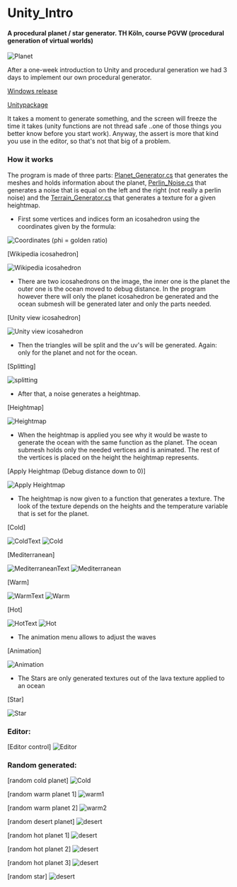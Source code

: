 # Unity_Intro
#### A procedural planet / star generator. TH Köln, course PGVW (procedural generation of virtual worlds)
![Planet](https://github.com/Nice2Bee/Unity_Intro/blob/technique/technique/planet.gif)

After a one-week introduction to Unity and procedural generation we had 3 days to implement our own procedural generator.

[Windows release](https://github.com/Nice2Bee/Unity_Intro/releases/tag/v1.0)

[Unitypackage](https://1drv.ms/u/s!AtwaZYMhkRKBgrVukFEmZnbW5iU0Sg)

It takes a moment to generate something, and the screen will freeze the time it takes (unity functions are not thread safe ..one of those things you better know before you start work). Anyway, the assert is more that kind you use in the editor, so that's not that big of a problem.

### How it works

The program is made of three parts: [Planet_Generator.cs](https://github.com/Nice2Bee/Unity_Intro/blob/master/Planet%20Gen/Assets/Planet%20Generator/Planet%20Gen/Planet_Generator.cs) that generates the meshes and holds information about the planet, [Perlin_Noise.cs](https://github.com/Nice2Bee/Unity_Intro/blob/master/Planet%20Gen/Assets/Planet%20Generator/Perlin%20Noise/Perlin_Noise.cs) that generates a noise that is equal on the left and the right (not really a perlin noise) and the [Terrain_Generator.cs](https://github.com/Nice2Bee/Unity_Intro/blob/master/Planet%20Gen/Assets/Planet%20Generator/Planet%20Gen/Terrain_Generator.cs) that generates a texture for a given heightmap. 

- First some vertices and indices form an icosahedron using the coordinates given by the formula:

![Coordinates](https://github.com/Nice2Bee/Unity_Intro/blob/technique/technique/Icosahedron%20coordinates.PNG)
(phi = golden ratio)

\[Wikipedia icosahedron]

![Wikipedia icosahedron](https://upload.wikimedia.org/wikipedia/commons/thumb/9/9c/Icosahedron-golden-rectangles.svg/500px-Icosahedron-golden-rectangles.svg.png)


- There are two icosahedrons on the image, the inner one is the planet the outer one is the ocean moved to debug distance. In the program however there will only the planet icosahedron be generated and the ocean submesh will be generated later and only the parts needed.

\[Unity view icosahedron]

![Unity view icosahedron](https://github.com/Nice2Bee/Unity_Intro/blob/technique/technique/Icosahedron.PNG)


- Then the triangles will be split and the uv's will be generated. Again: only for the planet and not for the ocean.

\[Splitting]

![splitting](https://github.com/Nice2Bee/Unity_Intro/blob/technique/technique/dividing.gif)


- After that, a noise generates a heightmap.

\[Heightmap]

![Heightmap](https://github.com/Nice2Bee/Unity_Intro/blob/technique/technique/heightmap.PNG)


- When the heightmap is applied you see why it would be waste to generate the ocean with the same function as the planet. The ocean submesh holds only the needed vertices and is animated. The rest of the vertices is placed on the height the heightmap represents.

\[Apply Heightmap (Debug distance down to 0)]

![Apply Heightmap](https://github.com/Nice2Bee/Unity_Intro/blob/technique/technique/apply%20heightmap.gif)


- The heightmap is now given to a function that generates a texture. The look of the texture depends on the heights and the temperature variable that is set for the planet.   

\[Cold]

![ColdText](https://github.com/Nice2Bee/Unity_Intro/blob/technique/technique/planet%20texturing/texture%20cold.PNG)
![Cold](https://github.com/Nice2Bee/Unity_Intro/blob/technique/technique/planet%20texturing/cold.PNG)

\[Mediterranean]

![MediterraneanText](https://github.com/Nice2Bee/Unity_Intro/blob/technique/technique/planet%20texturing/texture%20med.PNG)
![Mediterranean](https://github.com/Nice2Bee/Unity_Intro/blob/technique/technique/planet%20texturing/med.PNG)

\[Warm]

![WarmText](https://github.com/Nice2Bee/Unity_Intro/blob/technique/technique/planet%20texturing/texture%20warm.PNG)
![Warm](https://github.com/Nice2Bee/Unity_Intro/blob/technique/technique/planet%20texturing/warm.PNG)

\[Hot]

![HotText](https://github.com/Nice2Bee/Unity_Intro/blob/technique/technique/planet%20texturing/texture%20hot.PNG)
![Hot](https://github.com/Nice2Bee/Unity_Intro/blob/technique/technique/planet%20texturing/hot.PNG)



- The animation menu allows to adjust the waves

\[Animation]

![Animation](https://github.com/Nice2Bee/Unity_Intro/blob/technique/technique/waves.gif)


- The Stars are only generated textures out of the lava texture applied to an ocean

\[Star]

![Star](https://github.com/Nice2Bee/Unity_Intro/blob/technique/technique/star%20waves.gif)



### Editor:

\[Editor control]
![Editor](https://github.com/Nice2Bee/Unity_Intro/blob/technique/screenshot_editor.PNG)


### Random generated:


\[random cold planet]
![Cold](https://github.com/Nice2Bee/Unity_Intro/blob/technique/screenshot_cold.PNG)


\[random warm planet 1]
![warm1](https://github.com/Nice2Bee/Unity_Intro/blob/technique/screenshot_warm.PNG)


\[random warm planet 2]
![warm2](https://github.com/Nice2Bee/Unity_Intro/blob/technique/screenshot_warm%202.PNG)


\[random desert planet]
![desert](https://github.com/Nice2Bee/Unity_Intro/blob/technique/screenshot_desert.PNG)


\[random hot planet 1]
![desert](https://github.com/Nice2Bee/Unity_Intro/blob/technique/screenshot_hot.PNG)


\[random hot planet 2]
![desert](https://github.com/Nice2Bee/Unity_Intro/blob/technique/screenshot_hot%202.PNG)


\[random hot planet 3]
![desert](https://github.com/Nice2Bee/Unity_Intro/blob/technique/screenshot_hot%203.PNG)


\[random star]
![desert](https://github.com/Nice2Bee/Unity_Intro/blob/technique/screenshot_star.PNG)
